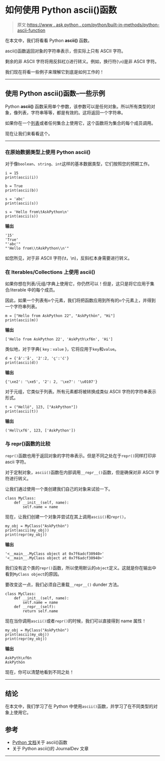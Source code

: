 # 如何使用 Python ascii()函数

> 原文:[https://www . ask python . com/python/built-in-methods/python-ascii-function](https://www.askpython.com/python/built-in-methods/python-ascii-function)

在本文中，我们将看看 Python **ascii()** 函数。

ascii()函数返回对象的字符串表示，但实际上只有 ASCII 字符。

剩余的非 ASCII 字符将用反斜杠(\)进行转义。例如，换行符(`\n`)是非 ASCII 字符。

我们现在将看一些例子来理解它到底是如何工作的！

* * *

## 使用 Python ascii()函数–一些示例

Python **ascii()** 函数采用单个参数，该参数可以是任何对象。所以所有类型的对象，像列表，字符串等等，都是有效的。这将返回一个字符串。

如果你在一个[列表](https://www.askpython.com/python/list/python-list)或者任何集合上使用它，这个函数将为集合的每个成员调用。

现在让我们来看看这个。

* * *

### 在原始数据类型上使用 Python ascii()

对于像`boolean`、`string`、`int`这样的基本数据类型，它们按照您的预期工作。

```
i = 15
print(ascii(i))

b = True
print(ascii(b))

s = 'abc'
print(ascii(s))

s = 'Hello from\tAskPython\n'
print(ascii(s))

```

**输出**

```
'15'
'True'
"'abc'"
"'Hello from\\tAskPython\\n'"

```

如您所见，对于非 ASCII 字符(\t，\n)，反斜杠本身需要进行转义。

### 在 Iterables/Collections 上使用 ascii()

如果你想在列表/元组/字典上使用它，你仍然可以！但是，这只是将它应用于集合/iterable 中的每个成员。

因此，如果一个列表有`n`个元素，我们将把函数应用到所有的`n`个元素上，并得到一个字符串列表。

```
m = ["Hello from AskPython 22", "AskPythön", "Hi"]
print(ascii(m))

```

**输出**

```
['Hello from AskPython 22', 'AskPyth\xf6n', 'Hi']

```

类似地，对于字典{ `key` : `value` }，它将应用于`key`和`value`。

```
d = {'â':'å', '2':2, 'ç':'ć'}
print(ascii(d))

```

**输出**

```
{'\xe2': '\xe5', '2': 2, '\xe7': '\u0107'}

```

对于元组，它类似于列表。所有元素都将被转换成类似 ASCII 字符的字符串表示形式。

```
t = ("Hellö", 123, ["AskPython"])
print(ascii(t))

```

**输出**

```
('Hell\xf6', 123, ['AskPython'])

```

### 与 repr()函数的比较

`repr()`函数也用于返回对象的字符串表示。但是不同之处在于`repr()`同样打印非 ascii 字符。

对于定制对象，`ascii()`函数在内部调用`__repr__()`函数，但是确保对非 ASCII 字符进行转义。

让我们通过使用一个类创建我们自己的对象来试验一下。

```
class MyClass:
    def __init__(self, name):
        self.name = name

```

现在，让我们创建一个对象并尝试在其上调用`ascii()`和`repr()`，

```
my_obj = MyClass("AskPythön")
print(ascii(my_obj))
print(repr(my_obj))

```

**输出**

```
'<__main__.MyClass object at 0x7f6adcf30940>'
'<__main__.MyClass object at 0x7f6adcf30940>'

```

我们没有这个类的`repr()`函数，所以使用默认的`object`定义。这就是你在输出中看到`MyClass object`的原因。

要改变这一点，我们必须自己重载`__repr__()` dunder 方法。

```
class MyClass:
    def __init__(self, name):
        self.name = name
    def __repr__(self):
        return self.name

```

现在当你调用`ascii()`或者`repr()`的时候，我们可以直接得到 name 属性！

```
my_obj = MyClass("AskPythön")
print(ascii(my_obj))
print(repr(my_obj))

```

**输出**

```
AskPyth\xf6n
AskPythön

```

现在，你可以清楚地看到不同之处！

* * *

## 结论

在本文中，我们学习了在 Python 中使用`ascii()`函数，并学习了在不同类型的对象上使用它。

## 参考

*   [Python 文档](https://docs.python.org/3.8/library/functions.html#ascii)关于 ascii()函数
*   关于 Python ascii()的 JournalDev 文章

* * *